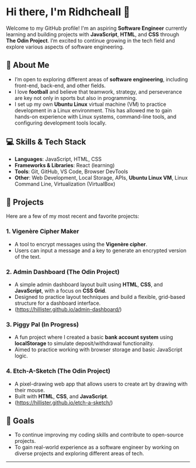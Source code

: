 # Hi there, I'm Ridhcheall 👋

Welcome to my GitHub profile! I'm an aspiring **Software Engineer** currently learning and building projects with **JavaScript**, **HTML**, and **CSS** through **The Odin Project**. I’m excited to continue growing in the tech field and explore various aspects of software engineering.

## 🚀 About Me
- I’m open to exploring different areas of **software engineering**, including front-end, back-end, and other fields.
- I love **football** and believe that teamwork, strategy, and perseverance are key not only in sports but also in programming.
- I set up my own **Ubuntu Linux** virtual machine (VM) to practice development in a Linux environment. This has allowed me to gain hands-on experience with Linux systems, command-line tools, and configuring development tools locally.

## 💻 Skills & Tech Stack
- **Languages**: JavaScript, HTML, CSS
- **Frameworks & Libraries**: React (learning)
- **Tools**: Git, GitHub, VS Code, Browser DevTools
- **Other**: Web Development, Local Storage, APIs, **Ubuntu Linux VM**, Linux Command Line, Virtualization (VirtualBox)

## 🔧 Projects

Here are a few of my most recent and favorite projects:

### 1. **Vigenère Cipher Maker**
   - A tool to encrypt messages using the **Vigenère cipher**.
   - Users can input a message and a key to generate an encrypted version of the text.

### 2. **Admin Dashboard (The Odin Project)**
   - A simple admin dashboard layout built using **HTML**, **CSS**, and **JavaScript**, with a focus on **CSS Grid**.
   - Designed to practice layout techniques and build a flexible, grid-based structure for a dashboard interface.
   - (https://hillister.github.io/admin-dashboard/)

### 3. **Piggy Pal (In Progress)**
   - A fun project where I created a basic **bank account system** using **localStorage** to simulate deposit/withdrawal functionality.
   - Aimed to practice working with browser storage and basic JavaScript logic.
     
### 4. **Etch-A-Sketch (The Odin Project)**
   - A pixel-drawing web app that allows users to create art by drawing with their mouse.
   - Built with **HTML**, **CSS**, and **JavaScript**.
   - (https://hillister.github.io/etch-a-sketch/)

## 🎯 Goals
- To continue improving my coding skills and contribute to open-source projects.
- To gain real-world experience as a software engineer by working on diverse projects and exploring different areas of tech.

---
